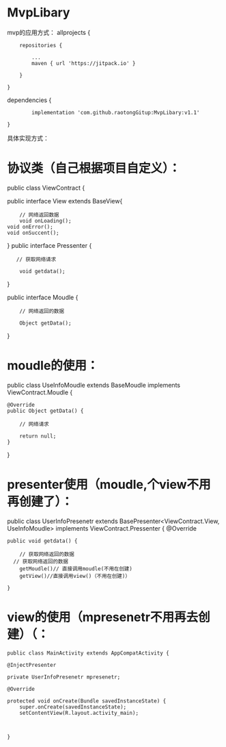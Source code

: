 # MvpLibary
mvp的应用方式：
	allprojects {
	
		repositories {
		
			...
			maven { url 'https://jitpack.io' }
			
		}
		
	}
	
  dependencies {
  
	        implementation 'com.github.raotongGitup:MvpLibary:v1.1'
		
	}

具体实现方式：
#  协议类（自己根据项目自定义）：
 public class ViewContract {
 
public interface View  extends BaseView{

        // 网络返回数据
        void onLoading();
	void onError();
	void onSuccent();
} 
public interface Pressenter {

       // 获取网络请求
       
        void getdata();
}

public interface Moudle {

        // 网络返回的数据
	
        Object getData();
	
 }
# moudle的使用：

public class UseInfoMoudle extends BaseMoudle implements ViewContract.Moudle {

    @Override
    public Object getData() {
    
        // 网络请求
	
        return null;
    }
    
}
# presenter使用（moudle,个view不用再创建了）：

public class UserInfoPresenetr extends BasePresenter<ViewContract.View, UseInfoMoudle> implements ViewContract.Pressenter {
     @Override
     
    public void getdata() {
    
        // 获取网络返回的数据
	  // 获取网络返回的数据
        getMoudle()// 直接调用moudle(不用在创建)
        getView()//直接调用view()（不用在创建)）
       
    }
 # view的使用（mpresenetr不用再去创建）（：
    public class MainActivity extends AppCompatActivity {
    
    @InjectPresenter
    
    private UserInfoPresenetr mpresenetr;

    @Override
    
    protected void onCreate(Bundle savedInstanceState) {
        super.onCreate(savedInstanceState);
        setContentView(R.layout.activity_main);



    }
